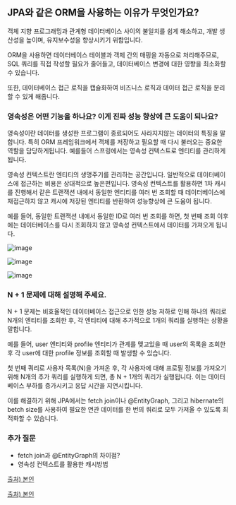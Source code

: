 ## JPA와 같은 ORM을 사용하는 이유가 무엇인가요?

객체 지향 프로그래밍과 관계형 데이터베이스 사이의 불일치를 쉽게 해소하고, 개발 생산성을 높이며, 유지보수성을 향상시키기 위함입니다. 

ORM을 사용하면 데이터베이스 테이블과 객체 간의 매핑을 자동으로 처리해주므로, SQL 쿼리를 직접 작성할 필요가 줄어들고, 데이터베이스 변경에 대한 영향을 최소화할 수 있습니다. 

또한, 데이터베이스 접근 로직을 캡슐화하여 비즈니스 로직과 데이터 접근 로직을 분리할 수 있게 해줍니다.

### 영속성은 어떤 기능을 하나요? 이게 진짜 성능 향상에 큰 도움이 되나요?

영속성이란 데이터를 생성한 프로그램이 종료되어도 사라지지않는 데이터의 특징을 말합니다. 특히 ORM 프레임워크에서 객체를 저장하고 필요할 때 다시 불러오는 중요한 역할을 담당하게됩니다. 예를들어 스프링에서는 영속성 컨텍스트로 엔티티를 관리하게됩니다.

영속성 컨텍스트란 엔티티의 생명주기를 관리하는 공간입니다. 일반적으로 데이터베이스에 접근하는 비용은 상대적으로 높은편입니다. 영속성 컨텍스트를 활용하면 1차 캐시를 진행해서 같은 트랜잭션 내에서 동일한 엔티티를 여러 번 조회할 때 데이터베이스에 재접근하지 않고 캐시에 저장된 엔티티를 반환하여 성능향상에 큰 도움이 됩니다. 

예를 들어, 동일한 트랜잭션 내에서 동일한 ID로 여러 번 조회를 하면, 첫 번째 조회 이후에는 데이터베이스를 다시 조회하지 않고 영속성 컨텍스트에서 데이터를 가져오게 됩니다.


![image](https://github.com/user-attachments/assets/94f73775-fdae-402b-9440-6819d79da948)

![image](https://github.com/user-attachments/assets/ef7b1c34-56ca-41c9-8976-19924ba1842c)

![image](https://github.com/user-attachments/assets/fe1d24bd-06ec-40df-9658-a517a64b0e09)


### N + 1 문제에 대해 설명해 주세요.

N + 1 문제는 비효율적인 데이터베이스 접근으로 인한 성능 저하로 인해 하나의 쿼리로 N개의 엔티티를 조회한 후, 각 엔티티에 대해 추가적으로 1개의 쿼리를 실행하는 상황을 말합니다. 

예를 들어, user 엔티티와 profile 엔티티가 관계를 맺고있을 때 user의 목록을 조회한 후 각 user에 대한 profile 정보를 조회할 때 발생할 수 있습니다. 

첫 번째 쿼리로 사용자 목록(N)을 가져온 후, 각 사용자에 대해 프로필 정보를 가져오기 위해 N개의 추가 쿼리를 실행하게 되면, 총 N + 1개의 쿼리가 실행됩니다. 이는 데이터베이스 부하를 증가시키고 응답 시간을 지연시킵니다. 

이를 해결하기 위해 JPA에서는 fetch join이나 @EntityGraph, 그리고 hibernate의 betch size를 사용하여 필요한 연관 데이터를 한 번의 쿼리로 모두 가져올 수 있도록 최적화할 수 있습니다.

### 추가 질문

- fetch join과 @EntityGraph의 차이점?
- 영속성 컨텍스트를 활용한 캐시방법

[출처) 본인](https://velog.io/@sin_0/JPA-N-1-%EB%AC%B8%EC%A0%9C)

[출처) 본인](https://velog.io/@sin_0/JPA%EC%99%80-Spring-Data-JPA)

